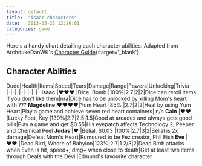 ```yaml
---
layout: default
title:  "isaac-characters"
date:   3013-05-23 12:26:01
categories: game
---
```


Here's a handy chart detailing each character abilities. Adapted from ArchdukeDanWK's [Character Guide](//www.reddit.com/r/bindingofisaac/comments/16ugc3/i_had_a_go_at_making_a_quick_reference_sheet/){:target='_blank'}.
<!--more-->

Character Ablities
------------------

Dude|Health|Items|Speed|Tears|Damage|Range|Powers|Unlocking|Trivia
-|-|-|-|-|-|-|-|-
**Isaac**    |&hearts;&hearts;&hearts;        |Dice, Bomb                 |100%|2.7|2|2|Dice can reroll items if you don't like them|n/a|Dice has to be unlocked by killing Mom's heart with ???
**Magdeline**|&hearts;&hearts;&hearts;&hearts;|Yum Heart                  |85% |2.7|2|2|Heal by using Yum Heart|Play a game and achieve seven red heart containers| n/a
**Cain**     |&hearts;&hearts;                |Lucky Foot, Key            |130%|2.7|2.5|1.5|Good at arcades and always gets good pills|Play a game and get $0.55|His eyepatch affects Technology 2, Peeper and Chemical Peel
**Judas**    |&hearts;                        |Belial, $0.03              |100%|2.7|3|2|Belial is 2x damage|Defeat Mom's Heart|Rumoured to be Fez creator, Phil Fish
**Eve**      |&hearts;&hearts;                |Dead Bird, Whore of Babylon|123%|2.7|1 2/3|2|Dead Bird: attacks when Even is hit, speed+, dmg+ when close to death|Get at least two items through Deals with the Devil|Edmund's favourite character

